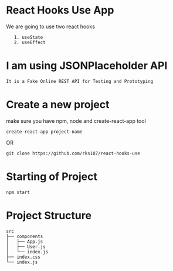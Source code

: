 # React Hooks Use App

We are going to use two react hooks 

```
   1. useState
   2. useEffect
```

# I am using JSONPlaceholder API

```
It is a Fake Online REST API for Testing and Prototyping 
```


# Create a new project

make sure you have npm, node and create-react-app tool

```
create-react-app project-name
```

OR

```
git clone https://github.com/rks107/react-hooks-use
```

# Starting of Project

```
npm start
```

# Project Structure

```
src
├── components
│   ├── App.js
│   ├── User.js
│   └── index.js
├── index.css
└── index.js
```